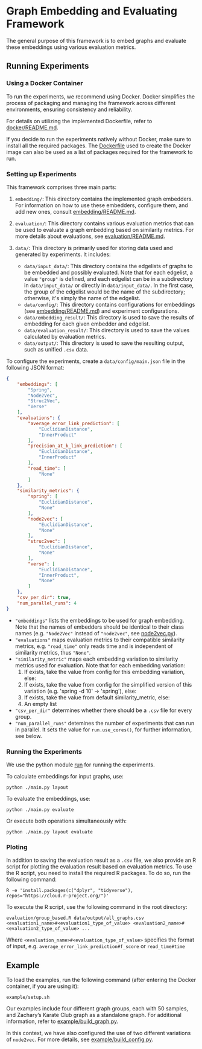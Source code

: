 # Graph Embedding and Evaluating Framework

The general purpose of this framework is to embed graphs and evaluate these embeddings using various evaluation metrics.

## Running Experiments

### Using a Docker Container

To run the experiments, we recommend using Docker. Docker simplifies the process of packaging and managing the framework across different environments, ensuring consistency and reliability.

For details on utilizing the implemented Dockerfile, refer to [docker/README.md](docker/README.md).

If you decide to run the experiments natively without Docker, make sure to install all the required packages. The [Dockerfile](docker/dockerfile) used to create the Docker image can also be used as a list of packages required for the framework to run.

### Setting up Experiments

This framework comprises three main parts:

1. `embedding/`: This directory contains the implemented graph embedders. For information on how to use these embedders, configure them, and add new ones, consult [embedding/README.md](embedding/README.md).

2. `evaluation/`: This directory contains various evaluation metrics that can be used to evaluate a graph embedding based on similarity metrics. For more details about evaluations, see [evaluation/README.md](evaluation/README.md).

3. `data/`: This directory is primarily used for storing data used and generated by experiments. It includes:
    - `data/input_data/`: This directory contains the edgelists of graphs to be embedded and possibly evaluated. Note that for each edgelist, a value `"group"` is defined, and each edgelist can be in a subdirectory in `data/input_data/` or directly in `data/input_data/`. In the first case, the group of the edgelist would be the name of the subdirectory; otherwise, it's simply the name of the edgelist.
    - `data/config/`: This directory contains configurations for embeddings (see [embedding/README.md](embedding/README.md)) and experiment configurations.
    - `data/embedding_result/`: This directory is used to save the results of embedding for each given embedder and edgelist.
    - `data/evaluation_result/`: This directory is used to save the values calculated by evaluation metrics.
    - `data/output/`: This directory is used to save the resulting output, such as unified `.csv` data.

To configure the experiments, create a `data/config/main.json` file in the following JSON format:

```json
{
    "embeddings": [
        "Spring",
        "Node2Vec",
        "Struc2Vec",
        "Verse"
    ],
    "evaluations": {
        "average_error_link_prediction": [
            "EuclidianDistance",
            "InnerProduct"
        ],
        "precision_at_k_link_prediction": [
            "EuclidianDistance",
            "InnerProduct"
        ],
        "read_time": [
            "None"
        ]
    },
    "similarity_metrics": {
        "spring": [
            "EuclidianDistance",
            "None"
        ],
        "node2vec": [
            "EuclidianDistance",
            "None"
        ],
        "struc2vec": [
            "EuclidianDistance",
            "None"
        ],
        "verse": [
            "EuclidianDistance",
            "InnerProduct",
            "None"
        ]
    },
    "csv_per_dir": true,
    "num_parallel_runs": 4
}
```

* `"embeddings"` lists the embeddings to be used for graph embedding. Note that the names of embedders should be identical to their class names (e.g. `"Node2Vec"` instead of `"node2vec"`, see [node2vec.py](embedding/node2vec/node2vec.py)).
* `"evaluations"` maps evaluation metrics to their compatible similarity metrics, e.g. `"read_time"` only reads time and is independent of similarity metrics, thus `"None"`.
* `"similarity_metric"` maps each embedding variation to similarity metrics used for evaluation. Note that for each embedding variation:
    1. If exists, take the value from config for this embedding variation, else:
    2. If exists, take the value from config for the simplified version of this variation (e.g. 'spring -d 10' -> 'spring'), else:
    3. If exists, take the value from default similarity_metric, else:
    4. An empty list
* `"csv_per_dir"` determines whether there should be a `.csv` file for every group.
* `"num_parallel_runs"` detemines the number of experiments that can run in parallel. It sets the value for `run.use_cores()`, for further information, see below.

### Running the Experiments

We use the python module [run](https://github.com/thobl/run) for running the experiments.

To calculate embeddings for input graphs, use:

```terminal
python ./main.py layout
```

To evaluate the embeddings, use:

```terminal
python ./main.py evaluate
```

Or execute both operations simultaneously with:

```
python ./main.py layout evaluate
```

### Ploting

In addition to saving the evaluation result as a `.csv` file, we also provide an R script for plotting the evaluation result based on evaluation metrics. To use the R script, you need to install the required R packages. To do so, run the following command:

```terminal
R -e 'install.packages(c("dplyr", "tidyverse"), repos="https://cloud.r-project.org/")'
```

To execute the R script, use the following command in the root directory:

```terminal
evaluation/group_based.R data/output/all_graphs.csv <evaluation1_name>#<evaluation1_type_of_value> <evaluation2_name>#<evaluation2_type_of_value> ...
```

Where `<evaluation_name>#<evaluation_type_of_value>` specifies the format of input, e.g. `average_error_link_prediction#f_score` or `read_time#time`

## Example
To load the examples, run the following command (after entering the Docker container, if you are using it):

```terminal
example/setup.sh
```

Our examples include four different graph groups, each with 50 samples, and Zachary’s Karate Club graph as a standalone graph. For additional information, refer to [example/build_graph.py](example/build_graph.py).

In this context, we have also configured the use of two different variations of `node2vec`. For more details, see [example/build_config.py](example/build_config.py).